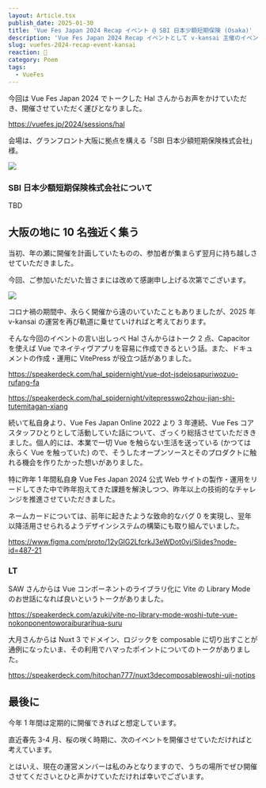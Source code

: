 ```yaml
---
layout: Article.tsx
publish_date: 2025-01-30
title: 'Vue Fes Japan 2024 Recap イベント @ SBI 日本少額短期保険 (Osaka)'
description: 'Vue Fes Japan 2024 Recap イベントとして v-kansai 主催のイベントを関西 (大阪) にて開催させていただきましたので、その記録をば。'
slug: vuefes-2024-recap-event-kansai
reaction: 🥰
category: Poem
tags:
  - VueFes
---
```


今回は Vue Fes Japan 2024 でトークした Hal さんからお声をかけていただき、開催させていただく運びとなりました。

https://vuefes.jp/2024/sessions/hal

会場は、グランフロント大阪に拠点を構える「SBI 日本少額短期保険株式会社」様。

![](https://i.imgur.com/mmi6ATq.jpg)

### SBI 日本少額短期保険株式会社について

TBD

## 大阪の地に 10 名強近く集う

当初、年の瀬に開催を計画していたものの、参加者が集まらず翌月に持ち越しさせていただきました。

今回、ご参加いただいた皆さまには改めて感謝申し上げる次第でございます。

![](https://i.imgur.com/XTWANTf.jpg)

コロナ禍の期間中、永らく開催から遠のいていたこともありましたが、2025 年 v-kansai の運営を再び軌道に乗せていければと考えております。

そんな今回のイベントの言い出しっぺ Hal さんからはトーク 2 点、Capacitor を使えば Vue でネイティヴアプリを容易に作成できるという話。また、ドキュメントの作成・運用に VitePress が役立つ話がありました。

https://speakerdeck.com/hal_spidernight/vue-dot-jsdeiosapuriwozuo-rufang-fa

https://speakerdeck.com/hal_spidernight/vitepresswo2zhou-jian-shi-tutemitagan-xiang

続いて私自身より、Vue Fes Japan Online 2022 より 3 年連続、Vue Fes コアスタッフひとりとして活動していた話について、ざっくり総括させていただききました。個人的には、本業で一切 Vue を触らない生活を送っている (かつては永らく Vue を触っていた) ので、そうしたオープンソースとそのプロダクトに触れる機会を作りたかった想いがありました。

特に昨年 1 年間私自身 Vue Fes Japan 2024 公式 Web サイトの製作・運用をリードしてきた中で昨年抱えてきた課題を解決しつつ、昨年以上の技術的なチャレンジを推進させていただきました。

ネームカードについては、前年に起きたような致命的なバグ 0 を実現し、翌年以降活用させられるようデザインシステムの構築にも取り組んでいました。

https://www.figma.com/proto/12yGlG2LfcrkJ3eWDot0vj/Slides?node-id=487-21

### LT

SAW さんからは Vue コンポーネントのライブラリ化に Vite の Library Mode のお世話になれば良いというトークがありました。

https://speakerdeck.com/azuki/vite-no-library-mode-woshi-tute-vue-nokonponentoworaiburarihua-suru

大月さんからは Nuxt 3 でドメイン、ロジックを composable に切り出すことが通例になったいま、その利用でハマったポイントについてのトークがありました。

https://speakerdeck.com/hitochan777/nuxt3decomposablewoshi-uji-notips

## 最後に

今年 1 年間は定期的に開催できればと想定しています。

直近春先 3-4 月、桜の咲く時期に、次のイベントを開催させていただければと考えています。

とはいえ、現在の運営メンバーは私のみとなりますので、うちの場所でぜひ開催させてくださいとひと声かけていただければ幸いでございます。
